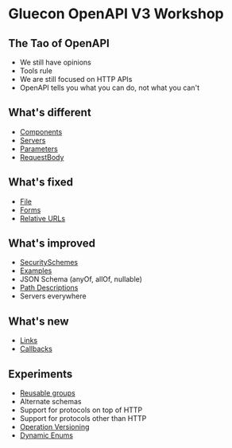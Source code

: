 # Gluecon OpenAPI V3 Workshop

## The Tao of OpenAPI
- We still have opinions
- Tools rule
- We are still focused on HTTP APIs
- OpenAPI tells you what you can do, not what you can't

## What's different
- [Components](./Different/components.md)
- [Servers](./Different/servers.md)
- [Parameters](./Different/parameters.md) 
- [RequestBody](./Different/requestbody.md)
 
## What's fixed
- [File](./Fixed/file.md)
- [Forms](./Fixed/multipart.md)
- [Relative URLs](./Fixed/relativeurls.md)
 
## What's improved
- [SecuritySchemes](./Improved/securityschemes.md)
- [Examples](./Improved/examples.md)
- JSON Schema (anyOf, allOf, nullable)
- [Path Descriptions](./Improved/pathdescriptions.md)
- Servers everywhere
 
## What's new
- [Links](.New/links.md)
- [Callbacks](./New/callbacks.md)
 
## Experiments
- [Reusable groups](./Experiments/GroupRef.yml)
- Alternate schemas
- Support for protocols on top of HTTP
- Support for protocols other than HTTP
- [Operation Versioning](./Experiments/OperationVersioning.yaml)
- [Dynamic Enums](./Experiments/dynamicValues.yaml)